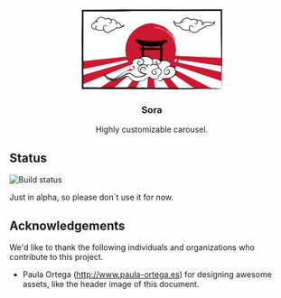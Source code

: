 ##
<p align="center">
    <img src="./docs/assets/img/sora-big.svg" width="50%">
    <h3 align="center">Sora</h3>
    <p align="center">
        Highly customizable carousel.
        <br>
    </p>
</p>

## Status

![Build status](https://travis-ci.com/notaphplover/sora-js.svg?branch=master)

Just in alpha, so please don´t use it for now.

## Acknowledgements

We'd like to thank the following individuals and organizations who contribute to this project.

- Paula Ortega (<http://www.paula-ortega.es>) for designing awesome assets, like the header image of this document.
